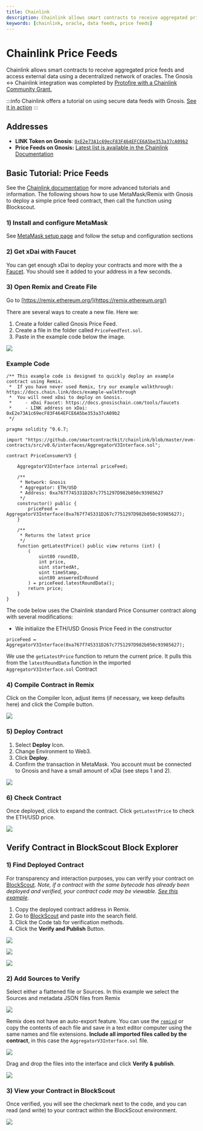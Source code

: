 ```yaml
---
title: Chainlink
description: Chainlink allows smart contracts to receive aggregated price feeds and access external data using a decentralized network of oracles.
keywords: [chainlink, oracle, data feeds, price feeds]
---
```


# Chainlink Price Feeds

Chainlink allows smart contracts to receive aggregated price feeds and access external data using a decentralized network of oracles. The Gnosis <-> Chainlink integration was completed by [Protofire with a Chainlink Community Grant.](https://blog.chain.link/protofire-receives-a-chainlink-community-grant-for-an-integration-with-xdai/)

:::info
Chainlink offers a tutorial on using secure data feeds with Gnosis. [See it in action](https://blog.chain.link/build-a-dapp-on-xdai-chain-with-secure-data-feeds/)
:::

## Addresses

* **LINK Token on Gnosis**: [`0xE2e73A1c69ecF83F464EFCE6A5be353a37cA09b2`](https://blockscout.com/xdai/mainnet/address/0xE2e73A1c69ecF83F464EFCE6A5be353a37cA09b2)
* **Price Feeds on Gnosis:** [Latest list is available in the Chainlink Documentation](https://docs.chain.link/docs/data-feeds-gnosis-chain/#Gnosis%20Chain%20Mainnet)


## Basic Tutorial: Price Feeds

See the [Chainlink documentation](https://docs.chain.link/docs/getting-started) for more advanced tutorials and information. The following shows how to use MetaMask/Remix with Gnosis to deploy a simple price feed contract, then call the function using Blockscout.

### 1) Install and configure MetaMask

See [MetaMask setup page](/tools/wallets/metamask) and follow the setup and configuration sections

### 2) Get xDai with Faucet

You can get enough xDai to deploy your contracts and more with the a [Faucet](/tools/faucets). You should see it added to your address in a few seconds.

### 3) Open Remix and Create File

Go to [https://remix.ethereum.org/](https://remix.ethereum.org/)

There are several ways to create a new file. Here we:

1. Create a folder called Gnosis Price Feed.
2. Create a file in the folder called `PriceFeedTest.sol`.
3. Paste in the example code below the image.

![](</img/tools/chainlink/chain1.png>)

### Example Code

```solidity
/** This example code is designed to quickly deploy an example contract using Remix.
 *  If you have never used Remix, try our example walkthrough: https://docs.chain.link/docs/example-walkthrough
 *  You will need xDai to deploy on Gnosis.
 *     - xDai Faucet: https://docs.gnosischain.com/tools/faucets
 *     - LINK address on xDai: 0xE2e73A1c69ecF83F464EFCE6A5be353a37cA09b2
 */

pragma solidity ^0.6.7;

import "https://github.com/smartcontractkit/chainlink/blob/master/evm-contracts/src/v0.6/interfaces/AggregatorV3Interface.sol";

contract PriceConsumerV3 {

    AggregatorV3Interface internal priceFeed;

    /**
     * Network: Gnosis
     * Aggregator: ETH/USD
     * Address: 0xa767f745331D267c7751297D982b050c93985627
     */
    constructor() public {
        priceFeed = AggregatorV3Interface(0xa767f745331D267c7751297D982b050c93985627);
    }

    /**
     * Returns the latest price
     */
    function getLatestPrice() public view returns (int) {
        (
            uint80 roundID, 
            int price,
            uint startedAt,
            uint timeStamp,
            uint80 answeredInRound
        ) = priceFeed.latestRoundData();
        return price;
    }
}
```

The code below uses the Chainlink standard Price Consumer contract along with several modifications:

* We initialize the ETH/USD Gnosis Price Feed in the constructor

```solidity
priceFeed = AggregatorV3Interface(0xa767f745331D267c7751297D982b050c93985627);
```

We use the `getLatestPrice` function to return the current price. It pulls this from the `latestRoundData` function in the imported `AggregatorV3Interface.sol` Contract

### 4) Compile Contract in Remix

Click on the Compiler Icon, adjust items (if necessary, we keep defaults here) and click the Compile button.

![](</img/tools/chainlink/chain2.png>)

### 5) Deploy Contract

1. Select **Deploy** Icon.
2. Change Environment to Web3.
3. Click **Deploy**.
4. Confirm the transaction in MetaMask. You account must be connected to Gnosis and have a small amount of xDai (see steps 1 and 2).

![](</img/tools/chainlink/chain3.png>)

### 6) Check Contract

Once deployed, click to expand the contract. Click `getLatestPrice` to check the ETH/USD price.

![](/img/tools/chainlink/chainlin-4.png)

## Verify Contract in BlockScout Block Explorer

### 1) Find Deployed Contract

For transparency and interaction purposes, you can verify your contract on [BlockScout](https://blockscout.com/xdai/mainnet/). _Note, if a contract with the same bytecode has already been deployed and verified, your contract code may be viewable._ [_See this example_](https://blockscout.com/xdai/mainnet/address/0x681ef0446AA72723256f1De4d1BE7Dd9bb7F84Cf/contracts)_._

1. Copy the deployed contract address in Remix.
2. Go to [BlockScout](https://blockscout.com/xdai/mainnet/) and paste into the search field.
3. Click the Code tab for verification methods.
4. Click the **Verify and Publish** Button.

![](/img/tools/chainlink/chain5.png)

![](/img/tools/chainlink/chain6.png)

![](/img/tools/chainlink/chain7.png)

### 2) Add Sources to Verify

Select either a flattened file or Sources. In this example we select the Sources and metadata JSON files from Remix

![](/img/tools/chainlink/chain8.png)

Remix does not have an auto-export feature. You can use the [`remixd`](https://ethereum.stackexchange.com/questions/60115/how-to-save-solidity-remix-ethereum-file-in-local-disk-with-sol-extensionhow-to) or copy the contents of each file and save in a text editor computer using the same names and file extensions. **Include all imported files called by the contract**, in this case the `AggregatorV3Interface.sol` file.

![](/img/tools/chainlink/chain9.png)

Drag and drop the files into the interface and click **Verify & publish**.

![](/img/tools/chainlink/chain10.png)

### 3) View your Contract in BlockScout

Once verified, you will see the checkmark next to the code, and you can read (and write) to your contract within the BlockScout environment.

![](/img/tools/chainlink/chain11.png)